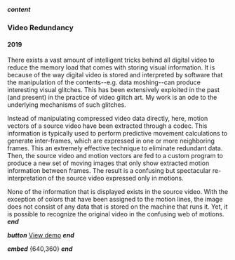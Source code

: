 ___content___
### Video Redundancy
#### 2019

There exists a vast amount of intelligent tricks behind all digital video to reduce the memory load that comes with storing visual information. It is because of the way digital video is stored and interpreted by software that the manipulation of the contents--e.g. data moshing--can produce interesting visual glitches. This has been extensively exploited in the past (and present) in the practice of video glitch art. My work is an ode to the underlying mechanisms of such glitches. 

Instead of manipulating compressed video data directly, here, motion vectors of a source video have been extracted through a codec. This information is typically used to perform predictive movement calculations to generate inter-frames, which are expressed in one or more neighboring frames. This an extremely effective technique to eliminate redundant data. Then, the source video and motion vectors are fed to a custom program to produce a new set of moving images that only show extracted motion information between frames. The result is a confusing but spectacular re-interpretation of the source video expressed only in motions.

None of the information that is displayed exists in the source video. With the exception of colors that have been assigned to the motion lines, the image does not consist of any data that is stored on the machine that runs it. Yet, it is possible to recognize the original video in the confusing web of motions.
___end___

___button___
[View demo](https://www.youtube.com/watch?v=lsH-ei48EOE)
___end___

___embed___
[](https://www.youtube.com/embed/lsH-ei48EOE){640,360}
___end___
